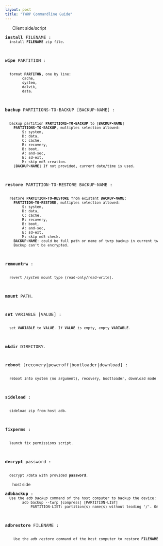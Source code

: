```yaml
---
layout: post
title: "TWRP Commandline Guide"
---
```

<style>
.command {
}
.desc {
	font-size: smaller;
}
</style>
<div class="home">
<ul class="page-heading">Client side/script</ul>
<pre class="command"><b>install</b> FILENAME :
<div class="desc">	install <b>FILENAME</b> zip file.</div>

<b>wipe</b> PARTITION :
<div class="desc">	format <b>PARTITON</b>, one by line:
		cache,
		system,
		dalvik,
		data.</div>

<b>backup</b> PARTITIONS-TO-BACKUP [BACKUP-NAME] :
<div class="desc"> 	backup partition <b>PARTITIONS-TO-BACKUP</b> to [<b>BACKUP-NAME</b>]
	<b>PARTITIONS-TO-BACKUP</b>, multiples selection allowed:
		S: system,
		D: data,
		C: cache,
		R: recovery,
		B: boot,
		A: and-sec,
		E: sd-ext,
		M: skip md5 creation.
	[<b>BACKUP-NAME</b>] If not provided, current date/time is used.</div>

<b>restore</b> PARTITION-TO-RESTORE BACKUP-NAME :
<div class="desc"> 	restore <b>PARTITION-TO-RESTORE</b> from existant <b>BACKUP-NAME</b>:
	<b>PARTITION-TO-RESTORE</b>, multiples selection allowed:
		S: system,
		D: data,
		C: cache,
		R: recovery,
		B: boot,
		A: and-sec,
		E: sd-ext,
		M: skip md5 check.
	<b>BACKUP-NAME</b>: could be full path or name of twrp backup in current twrp backup folder.
	Backup can't be encrypted.</div>

<b>remountrw</b> :
<div class="desc"> 	revert <i>/system</i> mount type (read-only/read-write).</div>

<b>mount</b> PATH.

<b>set</b> VARIABLE [VALUE] :
<div class="desc"> 	set <b>VARIABLE</b> to <b>VALUE</b>. If <b>VALUE</b> is empty, empty <b>VARIABLE</b>.</div>

<b>mkdir</b> DIRECTORY.

<b>reboot</b> [recovery|poweroff|bootloader|download] :
<div class="desc">	reboot into system (no argument), recovery, bootloader, download mode or turn off device.</div>

<b>sideload</b> :
<div class="desc">	sideload zip from host adb.</div>

<b>fixperms</b> :
<div class="desc"> 	launch fix permissions script.</div>

<b>decrypt</b> password :
<div class="desc"> 	decrypt /data with provided <b>password</b>.</div></pre>

<ul class="page-heading">host side</ul>
<pre class="command"><b>adbbackup</b> :
<div class="desc">	Use the <i>adb backup</i> command of the host computer to backup the device:
        adb backup --twrp [compress] [PARTITION-LIST]
            PARTITION-LIST: partition(s) name(s) without leading '/'. Only partition present into fstab can be backuped.</div>

<b>adbrestore</b>  FILENAME :
<div class="desc">    Use the <i>adb restore</i> command of the host computer to restore <b>FILENAME</b> where <b>FILENAME</b> is a previously backup taken with <i>adbbackup</i>.</div></pre>
